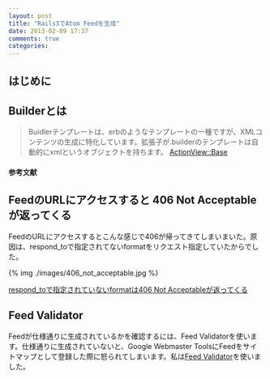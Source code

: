 ```yaml
---
layout: post
title: "Rails3でAtom Feedを生成"
date: 2013-02-09 17:37
comments: true
categories: 
---
```


はじめに
------

Builderとは
----------

>Buidlerテンプレートは、erbのようなテンプレートの一種ですが、XMLコンテンツの生成に特化しています。拡張子が.builderのテンプレートは自動的にxmlというオブジェクトを持ちます。
> [ActionView::Base](http://api.rubyonrails.org/classes/ActionView/Base.html)

#### 参考文献

FeedのURLにアクセスすると 406 Not Acceptableが返ってくる
----------------------------

FeedのURLにアクセスするとこんな感じで406が帰ってきてしまいまいた。原因は、respond_toで指定されてないformatをリクエスト指定していたからでした。

{% img ./images/406_not_acceptable.jpg %}


[respond_toで指定されていないformatは406 Not Acceptableが返ってくる](http://d.hatena.ne.jp/h-yano/20080217/1203243428)

Feed Validator
--------------

Feedが仕様通りに生成されているかを確認するには、Feed Validatorを使います。仕様通りに生成されていないと、Google Webmaster ToolsにFeedをサイトマップとして登録した際に怒られてしまいます。私は[Feed Validator](http://feedvalidator.org/check.cgi)を使いました。


